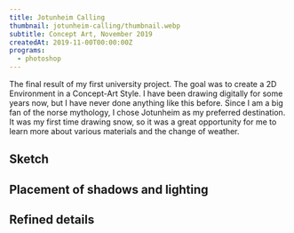 ```yaml
---
title: Jotunheim Calling
thumbnail: jotunheim-calling/thumbnail.webp
subtitle: Concept Art, November 2019
createdAt: 2019-11-00T00:00:00Z
programs:
  - photoshop
---
```


The final result of my first university project.
The goal was to create a 2D Environment in a Concept-Art Style.
I have been drawing digitally for some years now, but I have never done anything like this before.
Since I am a big fan of the norse mythology, I chose Jotunheim as my preferred destination.
It was my first time drawing snow, so it was a great opportunity for me to learn more about various materials and the change of weather.

<artstation-link artwork="Oomo2K"></artstation-link>
<deviantart-link artwork="Jotunheim-Is-Calling-827629161"></deviantart-link>

<asset-image src="jotunheim-calling/jotunheim_is_calling.webp" alt=""></asset-image>

## Sketch

<asset-image src="jotunheim-calling/jotunheim_1.webp" alt="Sketch"></asset-image>

## Placement of shadows and lighting

<asset-image src="jotunheim-calling/jotunheim_2.webp" alt="Placement of shadows and lighting"></asset-image>

## Refined details

<asset-image src="jotunheim-calling/jotunheim_3.webp" alt="Refined details"></asset-image>

